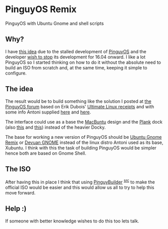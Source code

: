 # PinguyOS Remix
PinguyOS with Ubuntu Gnome and shell scripts

## Why?
I have [this idea](http://forum.pinguyos.com/Thread-The-future-of-PinguyOS) due to the stalled development of [PinguyOS](http://pinguyos.com "Linux distro by Antoni Norman") and the developer [wish to stop](http://forum.pinguyos.com/Thread-Thinking-of-killing-off-Pinguy-OS "Thinking of killing PinguyOS thread, last heard in Sept 2016") its development for 16.04 onward. I like a lot PinguyOS so I started thinking on how to do it without the absolute need to build an ISO from scratch and, at the same time, keeping it simple to configure.

## The idea
The result would be to build something like the solution I posted at [the PinguyOS forum](http://forum.pinguyos.com/Thread-Thinking-of-killing-off-Pinguy-OS?pid=35147#pid35147) based on Erik Dubois' [Ultimate Linux receipts](https://github.com/erikdubois/Ultimate-Linux-Mint-18.1-Cinnamon) and with some info Antoni supplied [here](http://forum.pinguyos.com/Thread-PinguyOS-METAPACKAGE?pid=34132#pid34132) and [here](http://forum.pinguyos.com/Thread-PinguyOS-14-04-4-1-Pinguy-Builder-Update?pid=34833#pid34833).

The interface could use as a base the [MacBuntu](http://www.noobslab.com/2016/04/macbuntu-1604-transformation-pack-for.html) design and the [Plank](https://wiki.archlinux.org/index.php/Plank) dock (also [this](https://github.com/deepsidhu1313/plank_multi-dock_on_multi-display_solution) and [this](http://www.webupd8.org/2016/03/lightweight-dock-plank-0110-released.html)) instead of the heavier Docky.

The base for working a new version of PinguyOS should be [Ubuntu Gnome Remix](https://ubuntugnome.org/) or [Devuan GNOME](https://devuan.org) instead of the linux distro Antoni used as its base, Xubuntu. I think with this the task of building PinguyOS would be simpler hence both are based on Gnome Shell.

## The ISO
After having this in place I think that using [PinguyBuilder](http://pinguyos.com/2015/09/pinguy-builder-an-app-to-backupremix-buntu/) <sup>[src](https://sourceforge.net/projects/pinguy-os/files/ISO_Builder/ "Must be version 4.3.x")</sup> to make the official ISO would be easier and this would allow us all to try to help this move forward.

## Help :)
If someone with better knowledge wishes to do this too lets talk.

